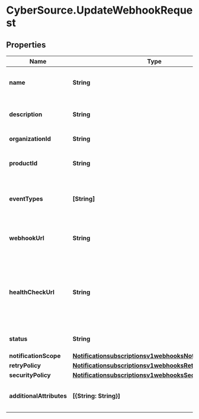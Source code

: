# CyberSource.UpdateWebhookRequest

## Properties
Name | Type | Description | Notes
------------ | ------------- | ------------- | -------------
**name** | **String** | Client friendly webhook name. | [optional] 
**description** | **String** | Client friendly webhook description.\\ | [optional] 
**organizationId** | **String** | Organization Id. | [optional] 
**productId** | **String** | The product you are receiving a webhook for. | [optional] 
**eventTypes** | **[String]** | Array of the different events for a given product id. | [optional] 
**webhookUrl** | **String** | The client&#39;s endpoint (URL) to receive webhooks. | [optional] 
**healthCheckUrl** | **String** | The client&#39;s health check endpoint (URL). This should be as close as possible to the actual webhookUrl. | [optional] 
**status** | **String** | Webhook status. | [optional] [default to &#39;INACTIVE&#39;]
**notificationScope** | [**Notificationsubscriptionsv1webhooksNotificationScope**](Notificationsubscriptionsv1webhooksNotificationScope.md) |  | [optional] 
**retryPolicy** | [**Notificationsubscriptionsv1webhooksRetryPolicy**](Notificationsubscriptionsv1webhooksRetryPolicy.md) |  | [optional] 
**securityPolicy** | [**Notificationsubscriptionsv1webhooksSecurityPolicy**](Notificationsubscriptionsv1webhooksSecurityPolicy.md) |  | [optional] 
**additionalAttributes** | **[{String: String}]** | Additional, free form configuration data. | [optional] 


